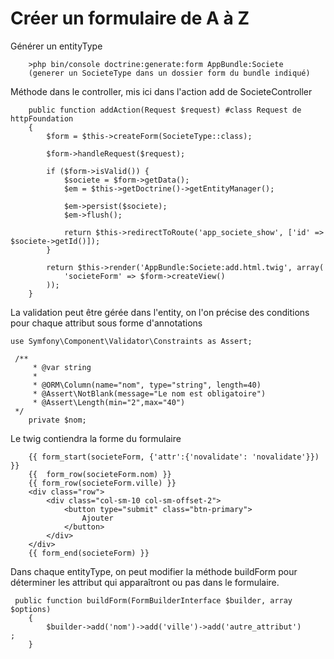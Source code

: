 Créer un formulaire de A à Z
===

Générer un entityType

        >php bin/console doctrine:generate:form AppBundle:Societe
        (generer un SocieteType dans un dossier form du bundle indiqué)

Méthode dans le controller, mis ici dans l'action add de SocieteController

        public function addAction(Request $request) #class Request de httpFoundation
        {
            $form = $this->createForm(SocieteType::class);
    
            $form->handleRequest($request);
    
            if ($form->isValid()) {
                $societe = $form->getData();
                $em = $this->getDoctrine()->getEntityManager();
    
                $em->persist($societe);
                $em->flush();
    
                return $this->redirectToRoute('app_societe_show', ['id' => $societe->getId()]);
            }
    
            return $this->render('AppBundle:Societe:add.html.twig', array(
                'societeForm' => $form->createView()
            ));
        }
        
La validation peut être gérée dans l'entity, on l'on précise des conditions pour chaque attribut sous forme d'annotations

    use Symfony\Component\Validator\Constraints as Assert;
    
     /**
         * @var string
         *
         * @ORM\Column(name="nom", type="string", length=40)
         * @Assert\NotBlank(message="Le nom est obligatoire")
         * @Assert\Length(min="2",max="40")
     */
        private $nom;

Le twig contiendra la forme du formulaire

        {{ form_start(societeForm, {'attr':{'novalidate': 'novalidate'}}) }}
        {{  form_row(societeForm.nom) }}
        {{ form_row(societeForm.ville) }}
        <div class="row">
            <div class="col-sm-10 col-sm-offset-2">
                <button type="submit" class="btn-primary">
                    Ajouter
                </button>
            </div>
        </div>
        {{ form_end(societeForm) }}
        
Dans chaque entityType, on peut modifier la méthode buildForm pour déterminer les attribut qui apparaîtront ou pas dans le formulaire.

     public function buildForm(FormBuilderInterface $builder, array $options)
        {
            $builder->add('nom')->add('ville')->add('autre_attribut')        ;
        }
        
